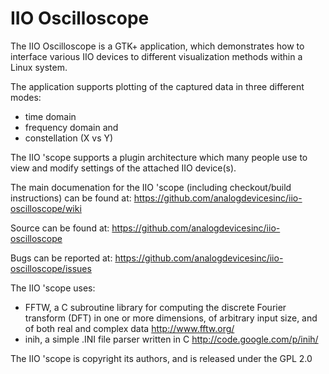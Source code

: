 IIO Oscilloscope
================

The IIO Oscilloscope is a GTK+ application, which demonstrates how to
interface various IIO devices to different visualization methods within a
Linux system.

The application supports plotting of the captured data in three different modes:
  - time domain
  - frequency domain and
  - constellation (X vs Y)

The IIO 'scope supports a plugin architecture which many people use to view
and modify settings of the attached IIO device(s).

The main documenation for the IIO 'scope (including checkout/build instructions)
can be found at:
https://github.com/analogdevicesinc/iio-oscilloscope/wiki

Source can be found at:
https://github.com/analogdevicesinc/iio-oscilloscope

Bugs can be reported at:
https://github.com/analogdevicesinc/iio-oscilloscope/issues

The IIO 'scope uses:
  - FFTW, a C subroutine library for computing the discrete Fourier transform
    (DFT) in one or more dimensions, of arbitrary input size, and of both real
    and complex data
    http://www.fftw.org/
  - inih, a simple .INI file parser written in C
    http://code.google.com/p/inih/

The IIO 'scope is copyright its authors, and is released under the GPL 2.0
